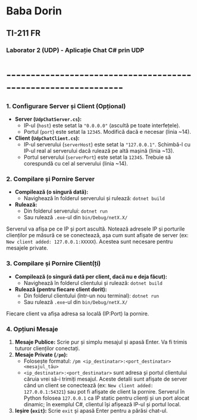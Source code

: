 # Baba Dorin
## TI-211 FR
### Laborator 2 (UDP) - Aplicație Chat C# prin UDP
# --------------------------------------------------------------

### 1. Configurare Server și Client (Opțional)
* **Server (`UdpChatServer.cs`):**
    * IP-ul (`host`) este setat la `"0.0.0.0"` (ascultă pe toate interfețele).
    * Portul (`port`) este setat la `12345`. Modifică dacă e necesar (linia ~14).
* **Client (`UdpChatClient.cs`):**
    * IP-ul serverului (`serverHost`) este setat la `"127.0.0.1"`. Schimbă-l cu IP-ul real al serverului dacă rulează pe altă mașină (linia ~13).
    * Portul serverului (`serverPort`) este setat la `12345`. Trebuie să corespundă cu cel al serverului (linia ~14).

### 2. Compilare și Pornire Server
* **Compilează (o singură dată):**
    * Navighează în folderul serverului și rulează: `dotnet build`
* **Rulează:**
    * Din folderul serverului: `dotnet run`
    * Sau rulează `.exe`-ul din `bin/Debug/netX.X/`

Serverul va afișa pe ce IP și port ascultă. Notează adresele IP și porturile clienților pe măsură ce se conectează, așa cum sunt afișate de server (ex: `New client added: 127.0.0.1:XXXXX`). Acestea sunt necesare pentru mesajele private.

### 3. Compilare și Pornire Client(ți)
* **Compilează (o singură dată per client, dacă nu e deja făcut):**
    * Navighează în folderul clientului și rulează: `dotnet build`
* **Rulează (pentru fiecare client dorit):**
    * Din folderul clientului (într-un nou terminal): `dotnet run`
    * Sau rulează `.exe`-ul din `bin/Debug/netX.X/`

Fiecare client va afișa adresa sa locală (IP:Port) la pornire.

### 4. Opțiuni Mesaje
1.  **Mesaje Publice:** Scrie pur și simplu mesajul și apasă Enter. Va fi trimis tuturor clienților conectați.
2.  **Mesaje Private (`/pm`):**
    * Folosește formatul: `/pm <ip_destinatar>:<port_destinatar> <mesajul_tău>`
    * `<ip_destinatar>:<port_destinatar>` sunt adresa și portul clientului căruia vrei să-i trimiți mesajul. Aceste detalii sunt afișate de server când un client se conectează (ex: `New client added: 127.0.0.1:54321`) sau pot fi afișate de client la pornire. Serverul în Python folosea `127.0.0.1` ca IP static pentru clienți și un port alocat dinamic; în exemplul C#, clientul își afișează IP-ul și portul local.
3.  **Ieșire (`exit`):** Scrie `exit` și apasă Enter pentru a părăsi chat-ul.